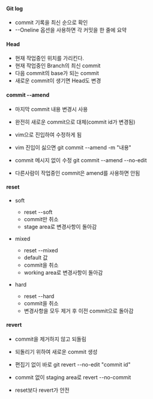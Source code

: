 #### Git log
+ commit 기록을 최신 순으로 확인
+ --Oneline 옵션을 사용하면 각 커밋을 한 줄에 요약

#### Head
+ 현재 작업중인 위치를 가리킨다.
+ 현재 작업중인 Branch의 최신 commit
+ 다음 commit의 base가 되는 commit
+ 새로운 commit이 생기면 Head도 변경

#### commit --amend
+ 마지막 commit 내용 변경시 사용
+ 완전히 새로운 commit으로 대체(commit id가 변경됨)
+ vim으로 진입하여 수정하게 됨
+ vim 진입이 싫으면 git commit --amend -m "내용"
+ commit 메시지 없이 수정 git commit --amend --no-edit

+ 다른사람이 작업중인 commit은 amend를 사용하면 안됨

#### reset
+ soft
  + reset --soft
  + commit만 취소
  + stage area로 변경사항이 돌아감

+ mixed
  + reset --mixed
  + default 값
  + commit을 취소
  + working area로 변경사항이 돌아감

+ hard
  + reset --hard
  + commit을 취소
  + 변경사항을 모두 제거 후 이전 commit으로 돌아감

#### revert
+ commit을 제거하지 않고 되돌림
+ 되돌리기 위하여 새로운 commit 생성
+ 편집기 없이 바로 git revert --no-edit "commit id"
+ commit 없이 staging area로 revert --no-commit

+ reset보다 revert가 안전
